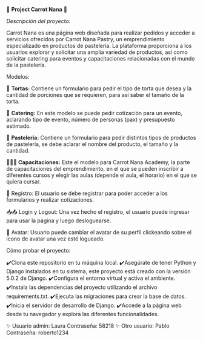 
🥕 **Project Carrot Nana** 🥕



*Descripción del proyecto:*

Carrot Nana es una página web diseñada para realizar pedidos y acceder a servicios ofrecidos por Carrot Nana Pastry, un emprendimiento especializado en productos de pastelería. La plataforma proporciona a los usuarios  explorar y solicitar una amplia variedad de productos, así como solicitar catering para eventos y capacitaciones relacionadas con el mundo de la pastelería.

Modelos:

🎂 **Tortas:** Contiene un formulario para pedir el tipo de torta que desea y la cantidad de porciones que se requieren, para así saber el tamaño de la torta.

🍭 **Catering:** En este modelo se puede pedir cotización para un evento, aclarando tipo de evento, número de personas (pax) y presupuesto estimado.

🍪 **Pastelería:** Contiene un formulario para pedir distintos tipos de productos de pastelería, se debe aclarar el nombre del producto, el tamaño y la cantidad.

👩🏽‍🏫 **Capacitaciones:** Este el modelo para Carrot Nana Academy, la parte de capacitaciones del emprendimiento, en el que se pueden inscribir a diferentes cursos y elegir las aulas (depende el aula, el horario) en el que se quiera cursar.

📝 Registro: El usuario se debe registrar para poder acceder a los formularios y realizar cotizaciones.

📥📤 Login y Logout: Una vez hecho el registro, el usuario puede ingresar para usar la página y luego desloguearse.

👤 Avatar: Usuario puede cambiar el avatar de su perfil clickeando sobre el icono de avatar una vez esté logueado.

Cómo probar el proyecto:

✔️Clona este repositorio en tu máquina local.
✔️Asegúrate de tener Python y Django instalados en tu sistema, este proyecto está creado con la versión 5.0.2 de Django.
✔️Configura el entorno virtual y activa el ambiente.
✔️Instala las dependencias del proyecto utilizando el archivo requirements.txt.
✔️Ejecuta las migraciones para crear la base de datos.
✔️Inicia el servidor de desarrollo de Django.
✔️Accede a la página web desde tu navegador y explora las diferentes funcionalidades.


✨ Usuario admin: Laura Contraseña: 58218
✨ Otro usuario: Pablo Contraseña: roberto1234





